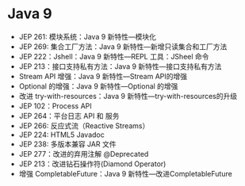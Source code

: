 # Java 9

- JEP 261: 模块系统：Java 9 新特性—模块化
- JEP 269: 集合工厂方法：Java 9 新特性—新增只读集合和工厂方法
- JEP 222：Jshell：Java 9 新特性—REPL 工具：JSheel 命令
- JEP 213：接口支持私有方法：Java 9 新特性—接口支持私有方法
- Stream API 增强：Java 9 新特性—Stream API的增强
- Optional 的增强：Java 9 新特性—Optional 的增强
- 改进 try-with-resources：Java 9 新特性—try-with-resources的升级
- JEP 102：Process API
- JEP 264：平台日志 API 和 服务
- JEP 266: 反应式流（Reactive Streams）
- JEP 224: HTML5 Javadoc
- JEP 238: 多版本兼容 JAR 文件
- JEP 277：改进的弃用注解 @Deprecated
- JEP 213：改进钻石操作符(Diamond Operator)
- 增强 CompletableFuture：Java 9 新特性—改进CompletableFuture

